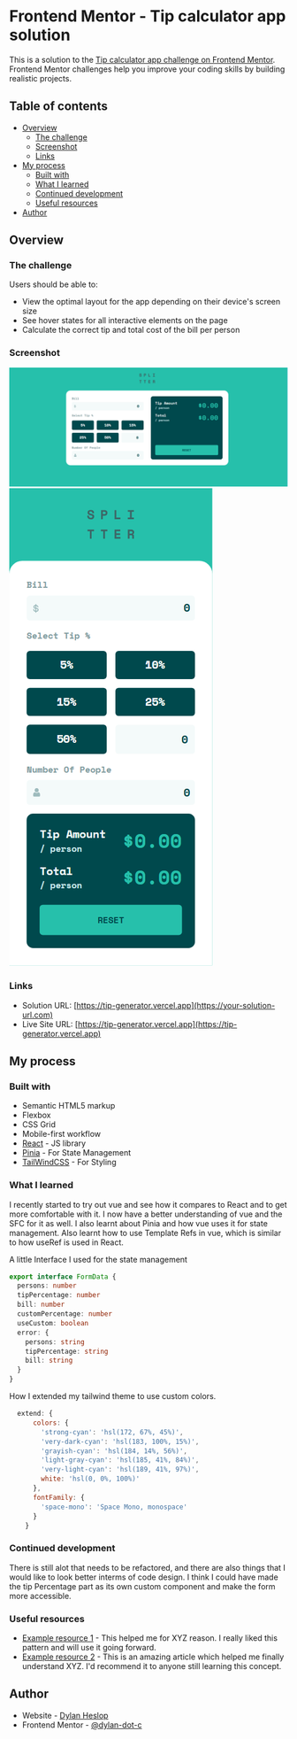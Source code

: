 # Frontend Mentor - Tip calculator app solution

This is a solution to the [Tip calculator app challenge on Frontend Mentor](https://www.frontendmentor.io/challenges/tip-calculator-app-ugJNGbJUX). Frontend Mentor challenges help you improve your coding skills by building realistic projects.

## Table of contents

- [Overview](#overview)
  - [The challenge](#the-challenge)
  - [Screenshot](#screenshot)
  - [Links](#links)
- [My process](#my-process)
  - [Built with](#built-with)
  - [What I learned](#what-i-learned)
  - [Continued development](#continued-development)
  - [Useful resources](#useful-resources)
- [Author](#author)

## Overview

### The challenge

Users should be able to:

- View the optimal layout for the app depending on their device's screen size
- See hover states for all interactive elements on the page
- Calculate the correct tip and total cost of the bill per person

### Screenshot

![](./desktop.png)
![](./mobile.png)

### Links

- Solution URL: [https://tip-generator.vercel.app](https://your-solution-url.com)
- Live Site URL: [https://tip-generator.vercel.app](https://tip-generator.vercel.app)

## My process

### Built with

- Semantic HTML5 markup
- Flexbox
- CSS Grid
- Mobile-first workflow
- [React](https://vuejs.org/) - JS library
- [Pinia](https://pinia.vuejs.org/) - For State Management
- [TailWindCSS](https://tailwindcss.com/) - For Styling

### What I learned

I recently started to try out vue and see how it compares to React and to get more comfortable with it. I now have a better understanding of vue and the SFC for it as well. I also learnt about Pinia and how vue uses it for state management.
Also learnt how to use Template Refs in vue, which is similar to how useRef is used in React.

A little Interface I used for the state management

```typescript
export interface FormData {
  persons: number
  tipPercentage: number
  bill: number
  customPercentage: number
  useCustom: boolean
  error: {
    persons: string
    tipPercentage: string
    bill: string
  }
}
```

How I extended my tailwind theme to use custom colors.

```js
  extend: {
      colors: {
        'strong-cyan': 'hsl(172, 67%, 45%)',
        'very-dark-cyan': 'hsl(183, 100%, 15%)',
        'grayish-cyan': 'hsl(184, 14%, 56%)',
        'light-gray-cyan': 'hsl(185, 41%, 84%)',
        'very-light-cyan': 'hsl(189, 41%, 97%)',
        white: 'hsl(0, 0%, 100%)'
      },
      fontFamily: {
        'space-mono': 'Space Mono, monospace'
      }
    }
```

### Continued development

There is still alot that needs to be refactored, and there are also things that I would like to look better interms of code design. I think I could have made the tip Percentage part as its own custom component and make the form more accessible.

### Useful resources

- [Example resource 1](https://vuejs.org) - This helped me for XYZ reason. I really liked this pattern and will use it going forward.
- [Example resource 2](https://pinia.vuejs.org) - This is an amazing article which helped me finally understand XYZ. I'd recommend it to anyone still learning this concept.

## Author

- Website - [Dylan Heslop](https://www.linkedin.com/in/dylan-heslop-7223b0186)
- Frontend Mentor - [@dylan-dot-c](https://www.frontendmentor.io/profile/dylan-dot-c)
